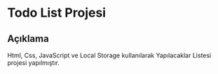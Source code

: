 # Todo List Projesi

## Açıklama

Html, Css, JavaScript ve Local Storage kullanılarak Yapılacaklar Listesi projesi yapılmıştır.